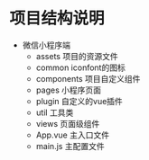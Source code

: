 # 项目结构说明

- 微信小程序端
  - assets  项目的资源文件
  - common iconfont的图标
  - components 项目自定义组件
  - pages 小程序页面
  - plugin 自定义的vue插件
  - util 工具类
  - views 页面级组件
  - App.vue 主入口文件
  - main.js 主配置文件

